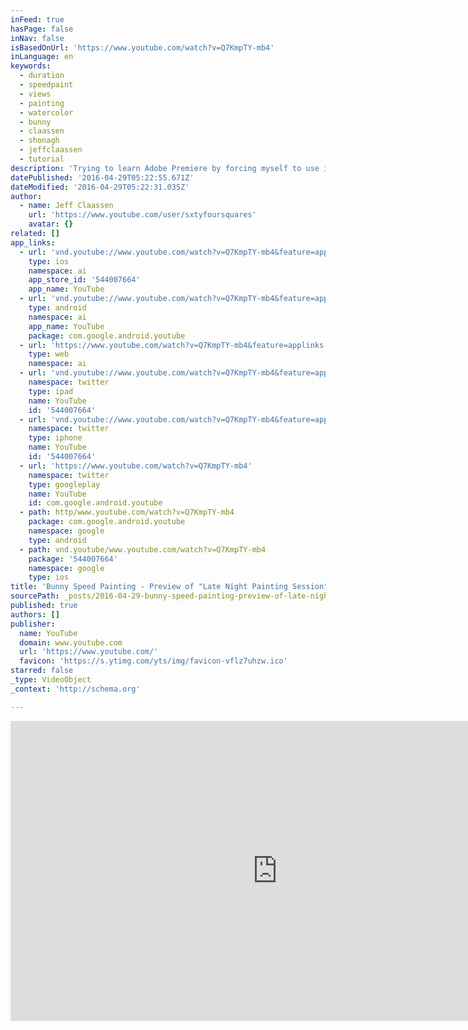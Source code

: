 ```yaml
---
inFeed: true
hasPage: false
inNav: false
isBasedOnUrl: 'https://www.youtube.com/watch?v=Q7KmpTY-mb4'
inLanguage: en
keywords:
  - duration
  - speedpaint
  - views
  - painting
  - watercolor
  - bunny
  - claassen
  - shonagh
  - jeffclaassen
  - tutorial
description: 'Trying to learn Adobe Premiere by forcing myself to use it more. Anyway, this is just a just a quick clip from a longer video I uploaded a few days ago. The music is just a quick little loop I made with iElectribe, which is something I am trying to learn.'
datePublished: '2016-04-29T05:22:55.671Z'
dateModified: '2016-04-29T05:22:31.035Z'
author:
  - name: Jeff Claassen
    url: 'https://www.youtube.com/user/sxtyfoursquares'
    avatar: {}
related: []
app_links:
  - url: 'vnd.youtube://www.youtube.com/watch?v=Q7KmpTY-mb4&feature=applinks'
    type: ios
    namespace: ai
    app_store_id: '544007664'
    app_name: YouTube
  - url: 'vnd.youtube://www.youtube.com/watch?v=Q7KmpTY-mb4&feature=applinks'
    type: android
    namespace: ai
    app_name: YouTube
    package: com.google.android.youtube
  - url: 'https://www.youtube.com/watch?v=Q7KmpTY-mb4&feature=applinks'
    type: web
    namespace: ai
  - url: 'vnd.youtube://www.youtube.com/watch?v=Q7KmpTY-mb4&feature=applinks'
    namespace: twitter
    type: ipad
    name: YouTube
    id: '544007664'
  - url: 'vnd.youtube://www.youtube.com/watch?v=Q7KmpTY-mb4&feature=applinks'
    namespace: twitter
    type: iphone
    name: YouTube
    id: '544007664'
  - url: 'https://www.youtube.com/watch?v=Q7KmpTY-mb4'
    namespace: twitter
    type: googleplay
    name: YouTube
    id: com.google.android.youtube
  - path: http/www.youtube.com/watch?v=Q7KmpTY-mb4
    package: com.google.android.youtube
    namespace: google
    type: android
  - path: vnd.youtube/www.youtube.com/watch?v=Q7KmpTY-mb4
    package: '544007664'
    namespace: google
    type: ios
title: 'Bunny Speed Painting - Preview of "Late Night Painting Session"'
sourcePath: _posts/2016-04-29-bunny-speed-painting-preview-of-late-night-painting-sessi.md
published: true
authors: []
publisher:
  name: YouTube
  domain: www.youtube.com
  url: 'https://www.youtube.com/'
  favicon: 'https://s.ytimg.com/yts/img/favicon-vflz7uhzw.ico'
starred: false
_type: VideoObject
_context: 'http://schema.org'

---
```

<iframe src="https://cdn.embedly.com/widgets/media.html?src=https%3A%2F%2Fwww.youtube.com%2Fembed%2FQ7KmpTY-mb4%3Ffeature%3Doembed&amp;url=https%3A%2F%2Fwww.youtube.com%2Fwatch%3Fv%3DQ7KmpTY-mb4&amp;image=https%3A%2F%2Fi.ytimg.com%2Fvi%2FQ7KmpTY-mb4%2Fhqdefault.jpg&amp;key=b7d04c9b404c499eba89ee7072e1c4f7&amp;type=text%2Fhtml&amp;schema=youtube" width="854" height="480" scrolling="no" frameborder="0" allowfullscreen="" style=""></iframe>